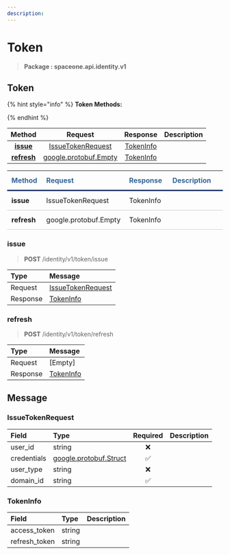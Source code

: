 ```yaml
---
description:  
---
```

# Token

>  **Package : spaceone.api.identity.v1**

## Token

{% hint style="info" %}
**Token Methods:**

{%  endhint %}


| Method | Request | Response | Description |
| :-----: | :--------: | :--------: | :-------------------- |
| [**issue**](token.md#issue)|   [IssueTokenRequest](token.md#issuetokenrequest) |   [TokenInfo](token.md#tokeninfo) |  |
| [**refresh**](token.md#refresh)| [google.protobuf.Empty](https://github.com/protocolbuffers/protobuf/blob/master/src/google/protobuf/empty.proto)|   [TokenInfo](token.md#tokeninfo) |  |TEST

<table style="border-collapse: collapse; text-align: left; line-height: 1.5;">
    <thead>
    <tr>
      <th scope="cols" style="padding: 10px; font-weight: bold; vertical-align: top; color: #369; border-bottom: 3px solid #036;">Method</th>
      <th scope="cols" style="padding: 10px; font-weight: bold; vertical-align: top; color: #369; border-bottom: 3px solid #036;">Request</th>
      <th scope="cols" style="padding: 10px; font-weight: bold; vertical-align: top; color: #369; border-bottom: 3px solid #036;">Response</th>
      <th scope="cols" style="padding: 10px; font-weight: bold; vertical-align: top; color: #369; border-bottom: 3px solid #036;">Description</th>
    </tr>
    </thead>
    <tbody>
    <tr>
      <th scope="row" style="width: 80px; padding: 10px; font-weight: bold; vertical-align: top; border-bottom: 1px solid #ccc;">issue</th>
      <td style="width: 150px; padding: 10px; vertical-align: top; border-bottom: 1px solid #ccc;">   IssueTokenRequest </td>
      <td style="width: 150px; padding: 10px; vertical-align: top; border-bottom: 1px solid #ccc;">   TokenInfo </td>
      <td style="width: 400px; padding: 10px; vertical-align: top; border-bottom: 1px solid #ccc;"></td>
    </tr>
    <tr>
      <th scope="row" style="width: 80px; padding: 10px; font-weight: bold; vertical-align: top; border-bottom: 1px solid #ccc;">refresh</th>
      <td style="width: 150px; padding: 10px; vertical-align: top; border-bottom: 1px solid #ccc;">  google.protobuf.Empty </td>
      <td style="width: 150px; padding: 10px; vertical-align: top; border-bottom: 1px solid #ccc;">   TokenInfo </td>
      <td style="width: 400px; padding: 10px; vertical-align: top; border-bottom: 1px solid #ccc;"></td>
    </tr></tbody>
</table> 
 

 
### issue
> **POST** /identity/v1/token/issue
>


| Type | Message |
| :--- | :--- |
| Request | [IssueTokenRequest](token.md#issuetokenrequest) |
| Response |  [TokenInfo](token.md#tokeninfo)  |
 
 

 
### refresh
> **POST** /identity/v1/token/refresh
>


| Type | Message |
| :--- | :--- |
| Request | [Empty] |
| Response |  [TokenInfo](token.md#tokeninfo)  |


## 

## Message

### IssueTokenRequest
| Field | Type | Required | Description |
| :--- | :--- | :---: | :--- |
| user_id |string|❌| |
| credentials |[google.protobuf.Struct](https://github.com/protocolbuffers/protobuf/blob/master/src/google/protobuf/struct.proto)|✅| |
| user_type |string|❌| |
| domain_id |string|✅| |

### TokenInfo
| Field | Type |  Description |
| :--- | :--- | :--- |
| access_token |string | |
| refresh_token |string | |
